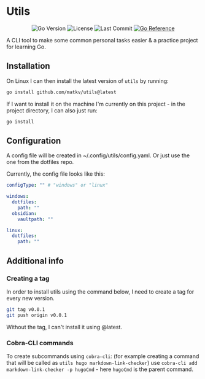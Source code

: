 # Utils

<p align="center">
  <img src="https://img.shields.io/github/go-mod/go-version/matkv/utils" alt="Go Version">
  <img src="https://img.shields.io/github/license/matkv/utils" alt="License">
  <img src="https://img.shields.io/github/last-commit/matkv/utils" alt="Last Commit">
  <a href="https://pkg.go.dev/github.com/matkv/utils">
    <img src="https://pkg.go.dev/badge/github.com/matkv/utils.svg" alt="Go Reference">
  </a>
</p>

A CLI tool to make some common personal tasks easier & a practice project for learning Go.

## Installation

On Linux I can then install the latest version of `utils` by running:

```bash
go install github.com/matkv/utils@latest
```

If I want to install it on the machine I'm currently on this project - in the project directory, I can also just run:

```bash
go install
```

## Configuration

A config file will be created in ~/.config/utils/config.yaml. Or just use the one from the dotfiles repo.

Currently, the config file looks like this:

```yaml
configType: "" # "windows" or "linux"

windows:
  dotfiles:
    path: ""
  obsidian:
    vaultpath: ""

linux:
  dotfiles:
    path: ""
```

## Additional info

### Creating a tag

In order to install utils using the command below, I need to create a tag for every new version.

```bash
git tag v0.0.1
git push origin v0.0.1
```

Without the tag, I can't install it using @latest.

### Cobra-CLI commands

To create subcommands using `cobra-cli`: (for example creating a command that will be called as `utils hugo markdown-link-checker`) use `cobra-cli add markdown-link-checker -p hugoCmd` - here `hugoCmd` is the parent command.